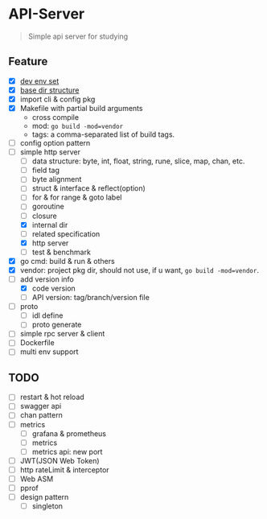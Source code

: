 # API-Server

>Simple api server for studying

## Feature

- [x] [dev env set](doc/dev_env_set.md)
- [x] [base dir structure](doc/base_dir_structure.md)
- [x] import cli & config pkg
- [x] Makefile with partial build arguments
    - cross compile
    - mod: `go build -mod=vendor`
    - tags: a comma-separated list of build tags.
- [ ] config option pattern
- [ ] simple http server
    - [ ] data structure: byte, int, float, string, rune, slice, map, chan, etc.
    - [ ] field tag
    - [ ] byte alignment
    - [ ] struct & interface & reflect(option)
    - [ ] for & for range & goto label
    - [ ] goroutine
    - [ ] closure
    - [x] internal dir
    - [ ] related specification
    - [x] http server
    - [ ] test & benchmark
- [x] go cmd: build & run & others
- [x] vendor: project pkg dir, should not use, if u want, `go build -mod=vendor`.
- [ ] add version info
    - [x] code version
    - [ ] API version: tag/branch/version file
- [ ] proto
    - [ ] idl define
    - [ ] proto generate
- [ ] simple rpc server & client
- [ ] Dockerfile
- [ ] multi env support

## TODO

- [ ] restart & hot reload
- [ ] swagger api
- [ ] chan pattern
- [ ] metrics
    - [ ] grafana & prometheus
    - [ ] metrics
    - [ ] metrics api: new port
- [ ] JWT(JSON Web Token)
- [ ] http rateLimit & interceptor
- [ ] Web ASM
- [ ] pprof
- [ ] design pattern
    - [ ] singleton
